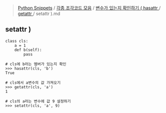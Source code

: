 > [Python Snippets](../../../README.md) / [각종 조각코드 모음](../../README.md) / [변수가 있는지 확인하기 ( hasattr ](../README.md) / [ getattr ](README.md) /  setattr ).md
##  setattr )
```
class cls:
    a = 1
    def b(self):
        pass

# cls에 b라는 멤버가 있는지 확인
>>> hasattr(cls, 'b')
True

# cls에서 a변수의 값 가져오기
>>> getattr(cls, 'a')
1

# cls의 a라는 변수에 값 9 설정하기
>>> setattr(cls, 'a', 9)
```